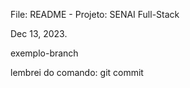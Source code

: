 File: README - Projeto: SENAI Full-Stack

Dec 13, 2023.

exemplo-branch

lembrei do comando: git commit
